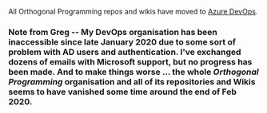 All Orthogonal Programming repos and wikis have moved to [Azure DevOps][devopsdoc].

### Note from Greg -- My DevOps organisation has been inaccessible since late January 2020 due to some sort of problem with AD users and authentication. I've exchanged dozens of emails with Microsoft support, but no progress has been made. And to make things worse ... the whole *Orthogonal Programming* organisation and  all of its repositories and Wikis seems to have vanished some time around the end of Feb 2020.

[devopsdoc]: https://orthogonal-programming.visualstudio.com/Documentation/_wiki/wikis/Documentation.wiki/69/Home
